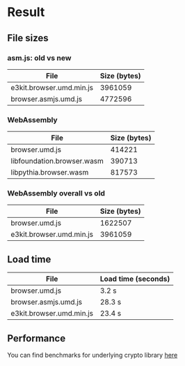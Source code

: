 # Result

## File sizes
### asm.js: old vs new
|File|Size (bytes)|
|-|-|
|e3kit.browser.umd.min.js|3961059|
|browser.asmjs.umd.js|4772596|

### WebAssembly
|File|Size (bytes)|
|-|-|
|browser.umd.js|414221|
|libfoundation.browser.wasm|390713|
|libpythia.browser.wasm|817573|

### WebAssembly overall vs old
|File|Size (bytes)|
|-|-|
|browser.umd.js|1622507|
|e3kit.browser.umd.min.js|3961059|

## Load time
|File|Load time (seconds)|
|-|-|
|browser.umd.js|3.2 s|
|browser.asmjs.umd.js|28.3 s|
|e3kit.browser.umd.min.js|23.4 s|

## Performance
You can find benchmarks for underlying crypto library [here](https://github.com/VirgilSecurity/virgil-crypto-javascript/tree/master/packages/benchmark)